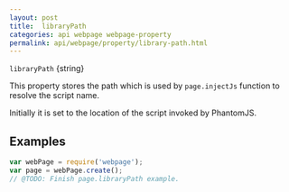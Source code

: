 ```yaml
---
layout: post
title:  libraryPath
categories: api webpage webpage-property
permalink: api/webpage/property/library-path.html
---
```


`libraryPath` {string}

This property stores the path which is used by `page.injectJs` function to resolve the script name.

Initially it is set to the location of the script invoked by PhantomJS.

## Examples

```javascript
var webPage = require('webpage');
var page = webPage.create();
// @TODO: Finish page.libraryPath example.
```








